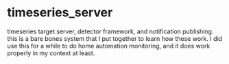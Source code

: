 # timeseries_server
timeseries target server, detector framework, and notification publishing. this is a bare bones system that I put together to learn how these work. I did use this for a while to do home automation monitoring, and it does work properly in my context at least.
